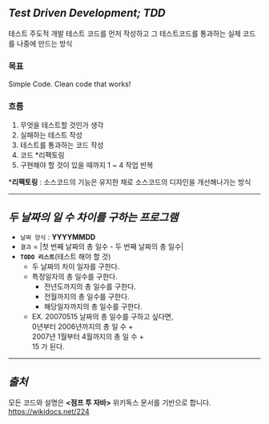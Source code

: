 ## ***Test Driven Development; TDD***
테스트 주도적 개발
테스트 코드를 먼저 작성하고 그 테스트코드를 통과하는 실제 코드를 나중에 만드는 방식  

### **목표**
Simple Code. Clean code that works!

### **흐름**
1. 무엇을 테스트할 것인가 생각
2. 실패하는 테스트 작성
3. 테스트를 통과하는 코드 작성
4. 코드 *리팩토링
5. 구현해야 할 것이 있을 때까지 1 ~ 4 작업 반복

***리팩토링** : 소스코드의 기능은 유지한 채로 소스코드의 디자인을 개선해나가는 방식  

------
## ***두 날짜의 일 수 차이를 구하는 프로그램***
- `날짜 양식` : **YYYYMMDD**
- `결과` = |첫 번째 날짜의 총 일수 - 두 번째 날짜의 총 일수|
- **`TODO 리스트`**(테스트 해야 할 것)
    - 두 날짜의 차이 일자를 구한다.  
    - 특정일자의 총 일수를 구한다.  
        - 전년도까지의 총 일수를 구한다.  
        - 전월까지의 총 일수를 구한다.  
        - 해당일자까지의 총 일수를 구한다.  
    - EX. 20070515 날짜의 총 일수를 구하고 싶다면,  
        0년부터 2006년까지의 총 일 수 +  
        2007년 1월부터 4월까지의 총 일 수 +  
        15 가 된다.
---
## ***출처***
모든 코드와 설명은 **<점프 투 자바>** 위키독스 문서를 기반으로 합니다.
https://wikidocs.net/224